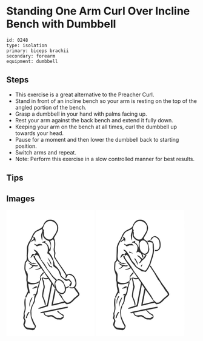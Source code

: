 # Standing One Arm Curl Over Incline Bench with Dumbbell
> 

``` 
id: 0248 
type: isolation 
primary: biceps brachii 
secondary: forearm 
equipment: dumbbell 
``` 

## Steps

 - This exercise is a great alternative to the Preacher Curl.
 - Stand in front of an incline bench so your arm is resting on the top of the angled portion of the bench.
 - Grasp a dumbbell in your hand with palms facing up.
 - Rest your arm against the back bench and extend it fully down.
 - Keeping your arm on the bench at all times, curl the dumbbell up towards your head.
 - Pause for a moment and then lower the dumbbell back to starting position.
 - Switch arms and repeat.
 - Note: Perform this exercise in a slow controlled manner for best results.

## Tips


## Images

<svg width="175pt" height="250pt" viewBox="0 0 175 250" xmlns="http://www.w3.org/2000/svg"><g fill="#FFF"><path d="M0 0h175v250H0V0m80.11 21.27c-3.82 2.34-6.1 6.35-7.44 10.51-3.58 7.15-13.01 7.03-17.6 13.15-4.07 4.76-5.08 11.2-8.65 16.26-3.2 4.99-6.09 10.73-5.67 16.82.08 4.42-.07 8.85-.61 13.24.6 2.95.25 5.93-.31 8.85-1.12 1.3-2.47 2.47-3.26 4.01-.74 4.56-1.02 9.23-.86 13.85.84 4.45 2.82 8.6 3.89 13 .62 3.62-.83 7.4.46 10.93 1.22 3.5.25 7.3 1.02 10.89.33 2.84 1.46 5.56 1.64 8.41-1.69 4.08-3.93 7.94-5.48 12.1 1.11.45 2.27.8 3.42 1.15l-1.48-.59c1.36-3.13 2.91-6.16 4.75-9.04.81.3 1.62.6 2.43.89-.09-6.52-2.93-12.57-2.97-19.06 7.06 1.97 14.95 1.63 21.16-2.58-.61 3.13-1.3 6.25-2.47 9.23-1.03-.64-2.07-1.29-3.11-1.91-2.32 1.23-4.65 2.45-6.85 3.9-.32.24-.96.73-1.28.98 3.86.12 7.43-1.26 10.79-3.03-.77 4.68-1.24 9.51-3.4 13.81l-3.05-.66a82.5 82.5 0 0 0-2.45 3.44l4.35-2.43c-1.79 2.93-1.93 6.27-2.06 9.58-.26 6.98-5.43 12.4-6.57 19.17-1.55 5.65-.28 11.5.15 17.21 2.1 5.41 3.45 11.29 7.05 15.97 1.34 1.57.8 5.32-1.72 5.24-4.33.47-8.67-.57-12.93-1.25-2.62-1.13-5.76-3.95-4.27-7.09 1.06-3.05 2.35-6.66.23-9.57-1.53-1.99-.38-4.47-.06-6.65-.68-2.25-1.25-4.67-.24-6.93 2.69-6.72 1.29-14.03 1.28-21.05.01-2.74.74-5.72-.79-8.21-1.98 5.89-1.98 12.17-.99 18.24.85 4.74-.92 9.32-2.04 13.82.35 2.48.22 4.94-.56 7.34-.86 2.19 1.4 3.79 2 5.73.25 3.18-2.32 5.93-1.83 9.1 1.45 4.53 5.05 9.05 10.17 9.25 3.89-.06 8.52 2.85 11.83-.33 1.61-2.42 3.84-5.94 1.87-8.72-2.91-4.67-4.78-9.86-7.02-14.85-1.57-3.29-.61-7.04-1.14-10.53-.55-4.44 1.75-8.49 2.46-12.77 1.61-2.51 3.21-5.06 4.21-7.88.63-2.35.56-4.82 1.19-7.16.6-3.1 2.51-5.68 3.89-8.46 1.73-4.38 1.27-9.28 2.84-13.71 1.14-3.76 2.77-7.62 1.85-11.62l1.21 1.28c-.15-.51-.45-1.52-.6-2.02 3.73-1.01 2.17-5.01.51-7.14 3.04-2.66 5.47-5.89 7.99-9.02 2.27 3.65 4.76 7.15 7.16 10.72-2.89.46-5.82.32-8.62-.54-1.37-.57-2.7.14-3.87.79 1.63 3.32 2.82 6.89 3.04 10.61.07 3 1.76 5.95.69 8.93-1.75 5.5-2.5 11.36-2.43 17.09 2.08 5.49 4.54 10.9 5.31 16.8 1.74 1.04 1.39-1.81 1.58-2.79-.28-5.38-3.83-9.76-4.88-14.91.23-5.5 1.44-10.91 2.85-16.21 1.19-3.36-1.05-6.57-1.2-9.92-.2-3-1.06-5.97-2.99-8.34.77-.31 1.55-.59 2.34-.85 2.29 2.81 6.33 1.97 9.35 1.09 1.83 2.73 3.73 5.41 5.62 8.1-2.07 9.69-3.8 19.45-5.71 29.17-1.31 4.94-1.38 10.16-3.13 14.99-1.03.33-2.09.62-3.15.85-2.03.71-4 1.59-6.08 2.17-2.81.99-6.44 1.1-7.77 4.29 6.66-.5 12.78-3.54 19.17-5.25 2.16-7.23 2.8-14.78 4.6-22.1 1.12-7.09 2.79-14.08 3.89-21.18 1.36 2.2 2.75 4.38 4.37 6.41-.29-2.01-.02-4.29-1.32-6-4.14-6.16-8.16-12.41-12.73-18.26-6.98-8.6-11.68-18.8-18.78-27.31-2.28-3.36-5.62-6.69-5.78-10.9-.6-.48-1.21-.95-1.83-1.4-.23.7-.68 2.09-.9 2.79 3.49 7.55 9.36 13.69 13.26 20.95-2.47 3.21-7.04 2.82-10.58 3.94 4.3 1.46 8.59-.21 12.32-2.36 1.96 2.87 3.96 5.7 6.05 8.48l-2.43.08c-1.95 2.44-4.2 4.69-5.6 7.52-.43 2.56.09 5.17-.19 7.75-1.39 2.43-4.18 3.53-6.64 4.57-5.87 1.71-12.91 1.77-17.7-2.57-.16-4.48.42-8.95.25-13.43-.66-3.03-2.43-5.66-4.07-8.23-1.57-4.84-.11-9.93-.06-14.87 1.21-1.7 2.75-3.13 4.09-4.72 2.49 4.14 6.77 6.64 11.5 7.33 2.21-.19 4.18-1.32 6.21-2.12-2.17.13-4.35.3-6.53.4l-.13-1.68c-.41.43-1.21 1.29-1.61 1.72-4.27-1.81-8.3-5.34-9.08-10.12-1.25-6.25 1.01-12.52.45-18.81-.49-4.84 2.1-9.06 3.88-13.34l.99 1.2c.04-1.51.06-3.03.08-4.54l.69 1.02c2.83-5.56 4.73-11.73 8.92-16.49 3.58-3.58 9.12-3.9 12.87-7.28.22 1.41.46 2.81.72 4.2-1.11 2.98-2.52 5.97-2.69 9.18.13 3.57.92 7.12 2.29 10.42.44-5.47-.19-10.99 1.35-16.34-.13 3.32-.3 6.99 1.73 9.84 2.25 3.67 6.28 5.57 10.16 7.05 1.8 3.83 4.29 7.75 3.06 12.16-.84 1.44-1.65 2.89-2.48 4.34-.36-5.37-2.89-10.86-7.82-13.47.16-1.18.31-2.36.45-3.54-2.04.79-4.06 1.6-6.12 2.34-.08.39-.26 1.16-.34 1.54 4.49-1.13 8.24 2.69 10.27 6.27 1.36 4.7 1.35 9.94-.54 14.5 6.36 2.58 7.8 9.73 11.57 14.74.27 3.57.52 7.14.47 10.71 3.34 2.87 7.63 4.83 9.95 8.72 2.1 4.07 2.95 8.71 5.24 12.69 2.86 2.56 5.9 4.95 8.94 7.29 2.01 1.54 4.56-.05 6.61-.67 1.38 1.38 2.72 2.81 4.01 4.28-.28.76-.85 2.29-1.13 3.05l-.53-.34c-.32.81-.95 2.43-1.26 3.25.43.73.87 1.45 1.31 2.18 1.83-1.11 2.65-2.95 3.18-4.92 1.55-3.85-2.38-6.59-4.4-9.35-3.1.02-6.51.62-9.26-1.22-2.34-1.69-4.71-3.45-6.52-5.71-.88-2.4-1.13-5.01-2.2-7.34-2.18-5.8-6.94-10-11.14-14.33-.2-3.21-1.09-6.3-2.32-9.25-1.74-5.49-4.33-10.8-8.35-14.98-1.54-2.21.78-3.18 2.36-4.19.83-6.22 2.09-12.94-.36-18.95 1.9-.98 3.75-2.06 5.57-3.19.67 1.07 1.34 2.14 2.02 3.21.32 4.72.6 9.51-.52 14.16-.78 2.76-.23 5.58.6 8.26 1.09 3.72-1.54 7.95.84 11.35 7.1 11.73 15.51 22.59 22.38 34.48-.24 1.92-.84 3.84-.64 5.79.19-.01.57-.04.76-.06 1.47-2.37 2.86-4.8 4.4-7.14 3.13.44 6.56.83 8.89 3.24 3.31 2.71 4.3 7.06 5.28 11.02 1 3.72-.28 8.05-3.38 10.41-2.7.94-5.64.19-8.41.05-.55-.66-1.1-1.32-1.66-1.97-1.65.91-3.37 1.67-5.09 2.43-1.82-3.31-3.14-6.85-4.67-10.28-2.48-3.95-7.22-6.58-11.94-5.92a61.8 61.8 0 0 0 1.64 1.99c4.12-.23 7.03 3.16 9.55 5.93 2.4 4.04 3.63 8.85 3.22 13.55-.48 2.89-2.67 6.15-5.96 5.87-3.92-.23-7.28-3.17-9.51-6.23-1.68-4.06-3.26-8.31-3.47-12.74.52-2.28 2.14-4.05 3.42-5.93l.78 1.08c.11-.81.32-2.42.43-3.22l-1.46 1.02c-2.73-2.89-6.01-5.21-8.47-8.35-2.76-3.02-4.56-6.76-7.38-9.74-2.85-3-4.34-6.93-6.54-10.37-3.05-5.73-8.69-9.85-10.43-16.3-2.43-6.25-5.7-14.24-13.29-15.14 1.58 2.06 3.41 3.91 5.25 5.73-1.42 2.98-4.6 2.85-7.48 2.74-1.65 2.56-3.48 5.12-3.83 8.25 2.79-2.38 4.86-5.63 8.27-7.24.59.8 1.19 1.6 1.79 2.4 2.22-3.11 5.21-.38 6.34 2.03 4.05 7.4 9.1 14.18 13.55 21.33 3.16 5.13 7.23 9.6 10.4 14.72 2.54 4.2 6.16 7.55 9.66 10.93-3.66 4.21-2.22 9.84-2.43 14.89 1.14 1.09 2.21 2.23 3.28 3.39-.73-.5-2.18-1.5-2.91-2.01-1.38 6.6-2.88 13.17-3.94 19.83-.77 4.72-2.36 9.3-2.45 14.13 8.95-1.13 17.43-4.57 26.32-6.01 1.62 1.18 2.97 3.91 5.33 2.83 8.37-.77 12.44-8.97 18.75-13.33 2.42-2.03 6.32-4.46 4.46-8.15-2.16-4.22-5.17-8.04-8.18-11.72 1.54-2.64 3.17-5.5 2.69-8.68-.33-7.48-4.14-16.01-12.06-17.91-2.57-1.26-4.91.71-7.03 1.94-4.72-8.28-10.32-16.03-15.9-23.74-2.17-4.35-5.91-7.82-7.4-12.52-.56-3.01 1.56-5.97.46-8.94-.78-2.59-1.67-5.28-.94-8 1.5-6.59 1.42-13.77-1.57-19.95 3.69-6.9 9.5-13.7 8.36-22.08-.82-5.26-4.27-10.1-8.82-12.85-4.25-2.05-9.62-2.11-13.76.25M53.34 53.15c.17 1.67.59 3.29 1.14 4.87-1.86 1.64-5.37 2.69-5.21 5.65 2.02-1.34 4.11-2.58 6.18-3.83.55 1.15 1.12 2.31 1.7 3.45 1.43-3.81.52-8.78-3.81-10.14m2.15 14.18c.05.37.17 1.09.22 1.45 1.6 1.11 3.13 2.32 4.56 3.64 3.41-1.14 6.81-2.5 10.48-1.71l-.12-2.12c-2.91-.85-6.07-1.41-8.84.17-2.18 1.4-4.24-.77-6.3-1.43M81.83 94.9c2.13 4.81 4.87 9.33 6.87 14.2.13-1.73.42-3.61-.61-5.15-1.81-3.18-3.41-6.64-6.26-9.05m-1.71 8.27c1.39 2.56 2.84 5.08 4.27 7.61 1.16 2.57 4.37 2.87 6.64 4.02-.5-1.09-1.01-2.17-1.53-3.24-.67 0-2.03.02-2.7.03-1.95-3.03-3.64-6.3-6.68-8.42m-36.65 1.86c2.49 2.6 5.4 4.73 8.45 6.63-2.46 2.19-5.08 4.19-7.81 6.03 4.09-.76 7.7-3.04 10.28-6.3 2.88.83 5.99 1.29 8.62-.55-1.24-.95-2.68-.95-4.1-.54-2.81-.6-5.69-.98-8.38-2.01-2.31-1.19-4.55-2.52-7.06-3.26m6.12 69.66c-2.82 5.45-5.23 11.42-3.78 17.68.51-2.16.72-4.38 1.11-6.55.96-4.41 3.65-8.18 4.8-12.52-.71.46-1.42.93-2.13 1.39m60.28 19.46c-14.05 2.75-28.09 5.52-42.05 8.71-.06.5-.18 1.51-.23 2.02 2.08-.1 4.15-.35 6.21-.63.31 5.05 5.92 7.35 10.27 7.95.45-.12 1.34-.35 1.79-.46 6.26-2.25 10.17 5.53 16.12 5.67 2.33.02 4.73.39 7.02-.17 1.65-.99 3.17-2.22 4.43-3.66.33-1.7-.03-3.43-.06-5.14-2.07-1.67-4.52-2.7-6.85-3.94-1.63-1.47-3.07-3.16-4.52-4.8-.55.37-1.09.75-1.63 1.14 3.27 4.47 8.63 6.36 12.49 10.18a47.891 47.891 0 0 1-5.61 3.62c-2.49-.23-4.99-.4-7.49-.26-3.15-1.35-5.5-4.03-8.63-5.4-4.15-.98-8.54 1.47-12.59-.36-2.08-.76-2.42-3.2-3.31-4.94 14.74-2.64 29.28-6.21 44.02-8.79 1.62-.05 2.38-1.31 2.98-2.62-4.2-.1-8.31.88-12.36 1.88m-66.03 8.52c-3.16 3.38-4.03 7.95-5.5 12.18.53-.11 1.59-.31 2.12-.41 1.03-4.32 2.87-8.36 5.72-11.78-.58 0-1.75.01-2.34.01z"/><path d="M79.54 24.57c8.02-6.64 22.05 1.16 20.97 11.39.35 7.43-5.26 13.07-8.62 19.16-2.49 4.51-8.99 4.93-12.68 1.73-1.74-1.52-3.44-3.23-4.45-5.34-.69-2.84.52-5.9-.78-8.62 1.35-2.17-.82-4.08-1.7-5.95 1.62-4.49 3.09-9.54 7.26-12.37zM118.36 155.57c1.99-.84 3.97-1.7 5.94-2.56.38.58 1.13 1.72 1.5 2.3 2.8.18 5.72.63 8.42-.42 1.69 4.98 6.37 8.07 8.25 12.95-3.44 3.49-7.69 6.06-10.93 9.75-3.08 3.35-6.84 7.14-11.8 6.55-2.07-1.59-3.93-3.43-5.89-5.14-3.15-4.72-4.48-11.55-10.53-13.48 3.28 5.56 7.13 10.76 10.96 15.94-7.25 2.27-14.72 3.61-22.01 5.73 1.62-9.83 4.35-19.51 5.29-29.44 1.53 2.75 3.54 5.16 5.6 7.51 3.24 1.02 6.91 3.01 10.18.98 3.9-2.04 4.8-6.67 5.02-10.67z"/></g><g fill="#333"><path d="M80.11 21.27c4.14-2.36 9.51-2.3 13.76-.25 4.55 2.75 8 7.59 8.82 12.85 1.14 8.38-4.67 15.18-8.36 22.08 2.99 6.18 3.07 13.36 1.57 19.95-.73 2.72.16 5.41.94 8 1.1 2.97-1.02 5.93-.46 8.94 1.49 4.7 5.23 8.17 7.4 12.52 5.58 7.71 11.18 15.46 15.9 23.74 2.12-1.23 4.46-3.2 7.03-1.94 7.92 1.9 11.73 10.43 12.06 17.91.48 3.18-1.15 6.04-2.69 8.68 3.01 3.68 6.02 7.5 8.18 11.72 1.86 3.69-2.04 6.12-4.46 8.15-6.31 4.36-10.38 12.56-18.75 13.33-2.36 1.08-3.71-1.65-5.33-2.83-8.89 1.44-17.37 4.88-26.32 6.01.09-4.83 1.68-9.41 2.45-14.13 1.06-6.66 2.56-13.23 3.94-19.83.73.51 2.18 1.51 2.91 2.01-1.07-1.16-2.14-2.3-3.28-3.39.21-5.05-1.23-10.68 2.43-14.89-3.5-3.38-7.12-6.73-9.66-10.93-3.17-5.12-7.24-9.59-10.4-14.72-4.45-7.15-9.5-13.93-13.55-21.33-1.13-2.41-4.12-5.14-6.34-2.03-.6-.8-1.2-1.6-1.79-2.4-3.41 1.61-5.48 4.86-8.27 7.24.35-3.13 2.18-5.69 3.83-8.25 2.88.11 6.06.24 7.48-2.74-1.84-1.82-3.67-3.67-5.25-5.73 7.59.9 10.86 8.89 13.29 15.14 1.74 6.45 7.38 10.57 10.43 16.3 2.2 3.44 3.69 7.37 6.54 10.37 2.82 2.98 4.62 6.72 7.38 9.74 2.46 3.14 5.74 5.46 8.47 8.35l1.46-1.02c-.11.8-.32 2.41-.43 3.22l-.78-1.08c-1.28 1.88-2.9 3.65-3.42 5.93.21 4.43 1.79 8.68 3.47 12.74 2.23 3.06 5.59 6 9.51 6.23 3.29.28 5.48-2.98 5.96-5.87.41-4.7-.82-9.51-3.22-13.55-2.52-2.77-5.43-6.16-9.55-5.93a61.8 61.8 0 0 1-1.64-1.99c4.72-.66 9.46 1.97 11.94 5.92 1.53 3.43 2.85 6.97 4.67 10.28 1.72-.76 3.44-1.52 5.09-2.43.56.65 1.11 1.31 1.66 1.97 2.77.14 5.71.89 8.41-.05 3.1-2.36 4.38-6.69 3.38-10.41-.98-3.96-1.97-8.31-5.28-11.02-2.33-2.41-5.76-2.8-8.89-3.24-1.54 2.34-2.93 4.77-4.4 7.14-.19.02-.57.05-.76.06-.2-1.95.4-3.87.64-5.79-6.87-11.89-15.28-22.75-22.38-34.48-2.38-3.4.25-7.63-.84-11.35-.83-2.68-1.38-5.5-.6-8.26 1.12-4.65.84-9.44.52-14.16-.68-1.07-1.35-2.14-2.02-3.21-1.82 1.13-3.67 2.21-5.57 3.19 2.45 6.01 1.19 12.73.36 18.95-1.58 1.01-3.9 1.98-2.36 4.19 4.02 4.18 6.61 9.49 8.35 14.98 1.23 2.95 2.12 6.04 2.32 9.25 4.2 4.33 8.96 8.53 11.14 14.33 1.07 2.33 1.32 4.94 2.2 7.34 1.81 2.26 4.18 4.02 6.52 5.71 2.75 1.84 6.16 1.24 9.26 1.22 2.02 2.76 5.95 5.5 4.4 9.35-.53 1.97-1.35 3.81-3.18 4.92-.44-.73-.88-1.45-1.31-2.18.31-.82.94-2.44 1.26-3.25l.53.34c.28-.76.85-2.29 1.13-3.05-1.29-1.47-2.63-2.9-4.01-4.28-2.05.62-4.6 2.21-6.61.67-3.04-2.34-6.08-4.73-8.94-7.29-2.29-3.98-3.14-8.62-5.24-12.69-2.32-3.89-6.61-5.85-9.95-8.72.05-3.57-.2-7.14-.47-10.71-3.77-5.01-5.21-12.16-11.57-14.74 1.89-4.56 1.9-9.8.54-14.5-2.03-3.58-5.78-7.4-10.27-6.27.08-.38.26-1.15.34-1.54 2.06-.74 4.08-1.55 6.12-2.34-.14 1.18-.29 2.36-.45 3.54 4.93 2.61 7.46 8.1 7.82 13.47.83-1.45 1.64-2.9 2.48-4.34 1.23-4.41-1.26-8.33-3.06-12.16-3.88-1.48-7.91-3.38-10.16-7.05-2.03-2.85-1.86-6.52-1.73-9.84-1.54 5.35-.91 10.87-1.35 16.34-1.37-3.3-2.16-6.85-2.29-10.42.17-3.21 1.58-6.2 2.69-9.18-.26-1.39-.5-2.79-.72-4.2-3.75 3.38-9.29 3.7-12.87 7.28-4.19 4.76-6.09 10.93-8.92 16.49l-.69-1.02c-.02 1.51-.04 3.03-.08 4.54l-.99-1.2c-1.78 4.28-4.37 8.5-3.88 13.34.56 6.29-1.7 12.56-.45 18.81.78 4.78 4.81 8.31 9.08 10.12.4-.43 1.2-1.29 1.61-1.72l.13 1.68c2.18-.1 4.36-.27 6.53-.4-2.03.8-4 1.93-6.21 2.12-4.73-.69-9.01-3.19-11.5-7.33-1.34 1.59-2.88 3.02-4.09 4.72-.05 4.94-1.51 10.03.06 14.87 1.64 2.57 3.41 5.2 4.07 8.23.17 4.48-.41 8.95-.25 13.43 4.79 4.34 11.83 4.28 17.7 2.57 2.46-1.04 5.25-2.14 6.64-4.57.28-2.58-.24-5.19.19-7.75 1.4-2.83 3.65-5.08 5.6-7.52l2.43-.08c-2.09-2.78-4.09-5.61-6.05-8.48-3.73 2.15-8.02 3.82-12.32 2.36 3.54-1.12 8.11-.73 10.58-3.94-3.9-7.26-9.77-13.4-13.26-20.95.22-.7.67-2.09.9-2.79.62.45 1.23.92 1.83 1.4.16 4.21 3.5 7.54 5.78 10.9 7.1 8.51 11.8 18.71 18.78 27.31 4.57 5.85 8.59 12.1 12.73 18.26 1.3 1.71 1.03 3.99 1.32 6-1.62-2.03-3.01-4.21-4.37-6.41-1.1 7.1-2.77 14.09-3.89 21.18-1.8 7.32-2.44 14.87-4.6 22.1-6.39 1.71-12.51 4.75-19.17 5.25 1.33-3.19 4.96-3.3 7.77-4.29 2.08-.58 4.05-1.46 6.08-2.17 1.06-.23 2.12-.52 3.15-.85 1.75-4.83 1.82-10.05 3.13-14.99 1.91-9.72 3.64-19.48 5.71-29.17-1.89-2.69-3.79-5.37-5.62-8.1-3.02.88-7.06 1.72-9.35-1.09-.79.26-1.57.54-2.34.85 1.93 2.37 2.79 5.34 2.99 8.34.15 3.35 2.39 6.56 1.2 9.92-1.41 5.3-2.62 10.71-2.85 16.21 1.05 5.15 4.6 9.53 4.88 14.91-.19.98.16 3.83-1.58 2.79-.77-5.9-3.23-11.31-5.31-16.8-.07-5.73.68-11.59 2.43-17.09 1.07-2.98-.62-5.93-.69-8.93-.22-3.72-1.41-7.29-3.04-10.61 1.17-.65 2.5-1.36 3.87-.79 2.8.86 5.73 1 8.62.54-2.4-3.57-4.89-7.07-7.16-10.72-2.52 3.13-4.95 6.36-7.99 9.02 1.66 2.13 3.22 6.13-.51 7.14.15.5.45 1.51.6 2.02l-1.21-1.28c.92 4-.71 7.86-1.85 11.62-1.57 4.43-1.11 9.33-2.84 13.71-1.38 2.78-3.29 5.36-3.89 8.46-.63 2.34-.56 4.81-1.19 7.16-1 2.82-2.6 5.37-4.21 7.88-.71 4.28-3.01 8.33-2.46 12.77.53 3.49-.43 7.24 1.14 10.53 2.24 4.99 4.11 10.18 7.02 14.85 1.97 2.78-.26 6.3-1.87 8.72-3.31 3.18-7.94.27-11.83.33-5.12-.2-8.72-4.72-10.17-9.25-.49-3.17 2.08-5.92 1.83-9.1-.6-1.94-2.86-3.54-2-5.73.78-2.4.91-4.86.56-7.34 1.12-4.5 2.89-9.08 2.04-13.82-.99-6.07-.99-12.35.99-18.24 1.53 2.49.8 5.47.79 8.21.01 7.02 1.41 14.33-1.28 21.05-1.01 2.26-.44 4.68.24 6.93-.32 2.18-1.47 4.66.06 6.65 2.12 2.91.83 6.52-.23 9.57-1.49 3.14 1.65 5.96 4.27 7.09 4.26.68 8.6 1.72 12.93 1.25 2.52.08 3.06-3.67 1.72-5.24-3.6-4.68-4.95-10.56-7.05-15.97-.43-5.71-1.7-11.56-.15-17.21 1.14-6.77 6.31-12.19 6.57-19.17.13-3.31.27-6.65 2.06-9.58l-4.35 2.43a82.5 82.5 0 0 1 2.45-3.44l3.05.66c2.16-4.3 2.63-9.13 3.4-13.81-3.36 1.77-6.93 3.15-10.79 3.03.32-.25.96-.74 1.28-.98 2.2-1.45 4.53-2.67 6.85-3.9 1.04.62 2.08 1.27 3.11 1.91 1.17-2.98 1.86-6.1 2.47-9.23-6.21 4.21-14.1 4.55-21.16 2.58.04 6.49 2.88 12.54 2.97 19.06-.81-.29-1.62-.59-2.43-.89-1.84 2.88-3.39 5.91-4.75 9.04l1.48.59c-1.15-.35-2.31-.7-3.42-1.15 1.55-4.16 3.79-8.02 5.48-12.1-.18-2.85-1.31-5.57-1.64-8.41-.77-3.59.2-7.39-1.02-10.89-1.29-3.53.16-7.31-.46-10.93-1.07-4.4-3.05-8.55-3.89-13-.16-4.62.12-9.29.86-13.85.79-1.54 2.14-2.71 3.26-4.01.56-2.92.91-5.9.31-8.85.54-4.39.69-8.82.61-13.24-.42-6.09 2.47-11.83 5.67-16.82 3.57-5.06 4.58-11.5 8.65-16.26 4.59-6.12 14.02-6 17.6-13.15 1.34-4.16 3.62-8.17 7.44-10.51m-.57 3.3c-4.17 2.83-5.64 7.88-7.26 12.37.88 1.87 3.05 3.78 1.7 5.95 1.3 2.72.09 5.78.78 8.62 1.01 2.11 2.71 3.82 4.45 5.34 3.69 3.2 10.19 2.78 12.68-1.73 3.36-6.09 8.97-11.73 8.62-19.16 1.08-10.23-12.95-18.03-20.97-11.39m38.82 131c-.22 4-1.12 8.63-5.02 10.67-3.27 2.03-6.94.04-10.18-.98-2.06-2.35-4.07-4.76-5.6-7.51-.94 9.93-3.67 19.61-5.29 29.44 7.29-2.12 14.76-3.46 22.01-5.73-3.83-5.18-7.68-10.38-10.96-15.94 6.05 1.93 7.38 8.76 10.53 13.48 1.96 1.71 3.82 3.55 5.89 5.14 4.96.59 8.72-3.2 11.8-6.55 3.24-3.69 7.49-6.26 10.93-9.75-1.88-4.88-6.56-7.97-8.25-12.95-2.7 1.05-5.62.6-8.42.42-.37-.58-1.12-1.72-1.5-2.3-1.97.86-3.95 1.72-5.94 2.56z"/><path d="M53.34 53.15c4.33 1.36 5.24 6.33 3.81 10.14-.58-1.14-1.15-2.3-1.7-3.45-2.07 1.25-4.16 2.49-6.18 3.83-.16-2.96 3.35-4.01 5.21-5.65-.55-1.58-.97-3.2-1.14-4.87zM55.49 67.33c2.06.66 4.12 2.83 6.3 1.43 2.77-1.58 5.93-1.02 8.84-.17l.12 2.12c-3.67-.79-7.07.57-10.48 1.71a42.051 42.051 0 0 0-4.56-3.64c-.05-.36-.17-1.08-.22-1.45zM81.83 94.9c2.85 2.41 4.45 5.87 6.26 9.05 1.03 1.54.74 3.42.61 5.15-2-4.87-4.74-9.39-6.87-14.2zM80.12 103.17c3.04 2.12 4.73 5.39 6.68 8.42.67-.01 2.03-.03 2.7-.03.52 1.07 1.03 2.15 1.53 3.24-2.27-1.15-5.48-1.45-6.64-4.02-1.43-2.53-2.88-5.05-4.27-7.61zM43.47 105.03c2.51.74 4.75 2.07 7.06 3.26 2.69 1.03 5.57 1.41 8.38 2.01 1.42-.41 2.86-.41 4.1.54-2.63 1.84-5.74 1.38-8.62.55-2.58 3.26-6.19 5.54-10.28 6.3 2.73-1.84 5.35-3.84 7.81-6.03-3.05-1.9-5.96-4.03-8.45-6.63zM49.59 174.69c.71-.46 1.42-.93 2.13-1.39-1.15 4.34-3.84 8.11-4.8 12.52-.39 2.17-.6 4.39-1.11 6.55-1.45-6.26.96-12.23 3.78-17.68zM109.87 194.15c4.05-1 8.16-1.98 12.36-1.88-.6 1.31-1.36 2.57-2.98 2.62-14.74 2.58-29.28 6.15-44.02 8.79.89 1.74 1.23 4.18 3.31 4.94 4.05 1.83 8.44-.62 12.59.36 3.13 1.37 5.48 4.05 8.63 5.4 2.5-.14 5 .03 7.49.26 1.96-1.07 3.82-2.29 5.61-3.62-3.86-3.82-9.22-5.71-12.49-10.18.54-.39 1.08-.77 1.63-1.14 1.45 1.64 2.89 3.33 4.52 4.8 2.33 1.24 4.78 2.27 6.85 3.94.03 1.71.39 3.44.06 5.14-1.26 1.44-2.78 2.67-4.43 3.66-2.29.56-4.69.19-7.02.17-5.95-.14-9.86-7.92-16.12-5.67-.45.11-1.34.34-1.79.46-4.35-.6-9.96-2.9-10.27-7.95-2.06.28-4.13.53-6.21.63.05-.51.17-1.52.23-2.02 13.96-3.19 28-5.96 42.05-8.71zM43.84 202.67c.59 0 1.76-.01 2.34-.01-2.85 3.42-4.69 7.46-5.72 11.78-.53.1-1.59.3-2.12.41 1.47-4.23 2.34-8.8 5.5-12.18z"/></g></svg>
<svg width="175pt" height="250pt" viewBox="0 0 175 250" xmlns="http://www.w3.org/2000/svg"><g fill="#FFF"><path d="M0 0h175v250H0V0m72.7 31.73c-3.56 7.21-13.05 7.05-17.65 13.22-4.04 4.65-4.97 11-8.47 15.97-2.66 3.9-4.66 8.28-5.71 12.89-.21 8.7-.37 17.41-.82 26.09-1.51 1.79-3.89 3.35-3.79 5.97-.36 4.37-.95 8.8-.41 13.17 1.07 3.73 2.45 7.37 3.55 11.1 1.11 3.85-.79 7.98.67 11.76 1.02 2.63.49 5.49.71 8.23.14 3.72 1.44 7.25 1.99 10.9-1.54 3.9-3.73 7.54-5.26 11.46.45.83.9 1.65 1.36 2.46 1.29-3.51 2.93-6.89 5.01-10 .83.24 1.65.49 2.48.73-.51-3.87-.63-7.84-1.95-11.55-.88-2.4-1-4.97-.98-7.5 7.05 1.97 14.94 1.67 21.17-2.56-.63 3.2-1.46 6.35-2.58 9.41-.95-.75-1.83-1.71-3.09-1.93-2.42.92-4.65 2.28-6.76 3.76-.34.22-1.02.67-1.36.89 3.4-.04 7.03-.3 9.53-2.97 1.73 4.39-.3 9.29-1.91 13.45-.3.01-.88.05-1.17.06l-.53-.25c-2.01-.26-2.92 1.83-4.07 3.06 1.04-.27 2.08-.52 3.13-.76l.48.16c-1.81 4.4-.57 9.42-2.48 13.83-2.16 4.98-5.03 9.79-5.71 15.28-.88 3.51-.11 7.11.09 10.65-.08 6.09 3.18 11.5 5.15 17.11 1.58 2.51 4.72 5.58 1.89 8.48-4.08 1.06-8.21-.27-12.29-.63-1.99-.06-3.8-1.13-5.07-2.61-4.17-3.87 2.7-9.27-.49-13.64-1.85-2.19-1.05-4.95-.41-7.44-2.57-5.03 1.75-9.83 1.32-14.96.29-6.22-.99-12.46.14-18.65-.44-.8-.89-1.59-1.35-2.37-1.86 5.84-1.89 12.04-.91 18.05.79 4.74-.77 9.41-2.18 13.86.87 3.07.03 6.08-.82 9.04.77 1.01 1.5 2.06 2.17 3.15 1.21 3.68-2.73 6.99-1.38 10.64 1.56 3.88 4.51 7.86 8.96 8.43 2.72.24 5.41.71 8.08 1.25 4.83.94 7.61-4.84 7.32-8.79-3.34-5.62-5.77-11.7-8.29-17.72-.64-2.93-.17-6-.56-8.97-.61-4.48 1.78-8.56 2.45-12.88 2.11-3.38 4.62-6.87 4.74-11 .23-3.62 1.37-7.17 3.34-10.22 3.36-4.91 2.13-11.26 4.26-16.62.9-3.45 2.99-7.18 1.16-10.7.55.18 1.65.55 2.2.74l-1.98-1.18c4.45-.75 3.49-5.36 1.28-7.75 3.26-2.44 5.49-5.89 8.09-8.96 2.25 3.6 4.66 7.09 7.14 10.53-4.17 1.95-8.61-2-12.48.4 2.99 5.42 3.04 11.69 4.13 17.61-1.76 5.9-2.71 11.98-2.97 18.14.3 2.95 2.1 5.42 3.05 8.15 1.18 3.57 2.07 7.23 2.84 10.92-3.22 1.29-6.56 2.22-9.88 3.18-1.68.35-3.04 1.43-3.48 3.16 5.32-.35 10.14-2.84 15.26-4.07 1.26-.48 2.81-.66 3.72-1.75 1.53-4.33 2.09-8.93 2.86-13.44 2-9.75 3.86-19.51 5.56-29.31 1.72 2.71 3.53 5.37 5.2 8.12-1.52 5.28-2.21 10.76-3.45 16.12-.69 6.1-2.9 11.95-3.08 18.11 8.95-1.31 17.48-4.71 26.42-6.09 1.05 1.04 2.1 2.09 3.26 3.02 5.82.03 10.66-3.55 14.31-7.74 3.05-3.66 7.32-6.01 10.48-9.55 1.71-1.78.5-4.56-.58-6.36-3.36-4.63-6.43-9.47-9.97-13.97-4.56-5.62-7.78-12.15-11.96-18.03-4.12-7.26-9.36-13.82-13.44-21.09-.52.52-1.03 1.04-1.54 1.57 2.83 4.39 5.63 8.79 8.61 13.08 2.54 4.67 5.14 9.3 7.88 13.86 3.05 2.82 4.71 6.73 6.82 10.24 3.25 3.62 5.33 8.06 8.16 11.99 1.88 1.89 3.96 3.94 4.19 6.77-2.6 3.42-6.63 5.35-9.47 8.56a49.98 49.98 0 0 1-7.73 7.02c-1.73.21-3.46.71-5.21.58-1.99-1.62-3.83-3.43-5.78-5.09-1.75-3.19-3.43-6.43-5.34-9.53-9.17-12.61-17.37-25.89-26.64-38.44-6.92-8.32-11.63-18.17-18.25-26.7-2.74-3.17-5.02-6.71-7.01-10.39-.01-.55-.02-1.64-.03-2.19-.64-.45-1.28-.88-1.93-1.31-.23.68-.69 2.02-.92 2.69 3.68 7.54 9.19 13.96 13.59 21.07-2.86 2.78-7.03 2.92-10.69 3.84 4.22 1.6 8.48-.23 12.12-2.35 1.97 2.89 4 5.75 6.11 8.54-.62.01-1.85.02-2.46.03-1.94 2.45-4.2 4.7-5.61 7.52-.48 2.57.14 5.19-.21 7.77-1.42 2.39-4.15 3.54-6.6 4.57-5.88 1.66-12.93 1.78-17.71-2.59-.16-4.48.45-8.97.24-13.46-.81-2.8-1.87-5.72-4.11-7.72-1.41-5.11.01-10.29-.12-15.47 1.44-1.46 2.82-2.98 4.14-4.56 2.55 4.09 6.78 6.59 11.5 7.31 2.22-.09 4.17-1.31 6.2-2.09-2.31-.23-5.65 1.47-7.05-1.07l-.99 1.47c-3.45-1.21-6.33-3.74-8.2-6.86-2.17-4.78-1.36-10.14-.78-15.18.53-3.93-.2-7.94.59-11.85.9-2.94 2.39-5.66 3.58-8.49l.86 1.37c.06-1.53.1-3.06.13-4.6l.69.99c2.84-5.53 4.71-11.69 8.89-16.44 3.61-3.65 9.27-3.87 12.99-7.39 1.54 4.48-1.47 8.4-2.06 12.72-.06 3.72.79 7.45 2.12 10.91.77-5.35-.12-10.82 1.54-16.08-.21 3.36-.33 7.06 1.73 9.92 2.34 3.75 6.52 5.65 10.52 7.11.18 4.33-.6 8.62-.46 12.96-1.13-4.17-3.17-8.03-7.16-10.05.14-1.18.28-2.37.4-3.56-2.03.8-4.07 1.61-6.12 2.36-.06.41-.19 1.21-.26 1.62 4.08-1.31 7.34 2.12 9.61 5.04 2.8 4.52.37 9.72-1.08 14.24 1.29-.21 2.34-1.01 3.49-1.58 1.79.75 3.42 1.82 5.19 2.63 2.47 2.88 2.11 7.24 4.91 9.81.73-3.2-.1-6.48-2.41-8.86 1.48 1 2.95 2 4.42 3.03 4.31-.6 8.45-3.35 9.47-7.78 1.87-4.74-.91-9.41-1.4-14.11-.66-4.24-4.27-7.14-7.78-9.16-.43-.84-.86-1.68-1.28-2.52 3.05-5.88 7.63-11.32 8.48-18.1.89-6.14-2.41-12.16-7.12-15.9-3.48-2.77-8.33-3.11-12.54-2.15-5.38 1.53-8.82 6.6-10.35 11.73M108 61.19c1.93-2.85 4.15-5.5 6.83-7.67 5.03 1.18 9.57 4.97 10.41 10.26.47 4.78 1.68 10.49-2.21 14.24-1.51 2.24-4.35 1.63-6.64 1.64.07.49.22 1.47.29 1.96 5.15 1.19 9.9-2.74 10.8-7.69.72-6.25.33-13.4-4.28-18.18-2.45-2.11-5.69-4.5-9.08-3.13a7.774 7.774 0 0 0-6.12 8.57m-54.64-7.88c.1 1.64.49 3.2 1.18 4.69-1.82 1.64-5.63 2.69-5.15 5.69 1.98-1.41 4.06-2.65 6.13-3.9.36.85 1.1 2.55 1.46 3.4.42-1.71.74-3.45 1.07-5.18-1.34-1.76-2.1-4.41-4.69-4.7m47.75 8.62c.44.55 1.33 1.65 1.77 2.19 2.97-1.3 5.66.66 8.55 1.13.97 3.49.32 7.19.66 10.76 1.18 8.1-1.86 15.95-4.14 23.59-1.27 5.11-3.11 10.1-5.83 14.61-1.43 2.31-2.54 5.11-5.09 6.41-2.61-.14-5.05-1.29-7.26-2.6-3.48-2.13-7.61-3.32-10.38-6.46-1.7-1.75-2.21-4.28-3.85-6.05-6.9-5.03-7.91-14.4-13.5-20.52-2.08-2.67-4.12-6.36-8.13-5.76 1.55 1.89 3.3 3.59 5.11 5.22-.84 3.42-4.53 3.08-7.33 2.99-1.59 2.52-3.54 5-3.71 8.11 2.9-2.16 4.67-5.71 8.22-7.01.56.79 1.12 1.58 1.69 2.37.59-.41 1.78-1.23 2.38-1.64 3.64 1.78 4.94 6.12 7.09 9.31 2.65 5.44 7.09 9.63 10.62 14.47 3.87 3.07 8.18 5.62 12.1 8.66 2.63.51 5.33.67 7.92 1.42 4.26-3.99 6.68-9.35 9.29-14.46 2.58-9.16 6.66-17.97 7.51-27.54-.51-4.98-.18-10-.84-14.97l-1.18.86c-.01-1.2-.03-2.4-.05-3.59-1.99-1.05-4.01-2.09-6.27-2.36l.05-1.03c-1.79.65-3.59 1.31-5.4 1.89m-45.55 5.38l.12 1.56c1.63.93 3.13 2.07 4.36 3.5 2.1-.2 3.97-1.24 5.96-1.84 1.92-.16 3.85-.05 5.78-.21.74.45 1.49.89 2.24 1.34-.6-1.78-1.61-3.36-3.05-4.57-2.97 1.19-6.34-.01-9.17 1.66-2.15 1.49-4.21-.74-6.24-1.44m9.59 17.35c2.58.81 5.15 1.63 7.8 2.16-2.07-1.89-4.56-3.2-7.15-4.22-.16.51-.49 1.54-.65 2.06m15.75 5.6c1.4 2.2 4.03 3.1 5.59 5.14 1.03 1.27 2.03 2.55 3.16 3.73-1.87 2.04-3.56 4.28-4.65 6.84 3.73-.35 4.71-4.63 7.48-6.55 3.44-2.65 6.42-6.01 7.39-10.39-.66.16-1.97.48-2.62.63-1.51 2.8-2.73 6.53-6.18 7.44-2.84-2.98-5.72-6.44-10.17-6.84m-5.57 6.5c3.16 3.68 4.85 8.14 6.98 12.41.9-4.85-2.66-8.99-5.13-12.8-.46.1-1.38.29-1.85.39m-31.83 8.43c2.47 2.44 5.23 4.58 8.32 6.18-2.17 2.52-4.86 4.49-7.7 6.18 4.34-.29 7.52-3.33 10.55-6.11 2.77.8 5.65 1.28 8.17-.51-1.02-1.43-2.45-1.17-3.84-.6-2.82-.62-5.72-1.01-8.44-2-2.29-1.18-4.46-2.69-7.06-3.14m48.43 2.64c-1.03 1.52-5.27 3.09-2 4.87.73-1.6 1.42-3.21 2-4.87m-48.15 63.41c-1 2.25-1.95 4.53-2.87 6.82-.45 2.99-.28 6.02.06 9.02.4-2.37.68-4.76.72-7.17 1.05-2.97 2.59-5.73 4.23-8.4-.53-.07-1.6-.21-2.14-.27m2.04 21.02c.83-3.34.73-6.9 2.25-10.06 1.1-3.06 3.29-5.79 3.39-9.15-4.74 5.01-6.95 12.4-5.64 19.21m64.06 1.88c-8.92 1.76-17.88 3.4-26.73 5.49-5.4 1.18-11.25 1.43-16.13 4.22.47.31 1.4.91 1.87 1.22 1.69-.32 3.38-.63 5.07-.92-.14 5.15 5.85 7.47 10.14 8.05.44-.11 1.32-.34 1.76-.46 6.24-2.24 10.13 5.48 16.05 5.67 2.36.03 4.79.38 7.12-.17 2.08-1.52 5.5-3.17 4.53-6.32.2-4-4.3-4.83-7.01-6.39-2.07-2.09-4.1-4.23-6.45-6.02 6.04-.91 11.95-2.47 17.99-3.36 1.6-.46 4.32-.39 3.84-2.99-4.09.11-8.09.99-12.05 1.98m-66.05 8.57c-3.23 3.33-3.94 7.95-5.57 12.1.55-.09 1.66-.26 2.21-.34.94-4.38 3-8.31 5.62-11.9-.57.03-1.69.1-2.26.14z"/><path d="M79.59 24.54c6.04-4.96 15.67-1.76 19.29 4.62 2.47 3.29 1.63 7.7 1.16 11.48-1.59 4.84-4.85 8.9-7.38 13.28-1.59 2.69-4.15 5.52-7.61 4.92-4.21.38-7.31-3-9.59-6.06-2.33-2.87.68-7.14-1.86-9.82 2.21-1.92-.45-4.06-1.32-5.97 1.61-4.53 3.1-9.62 7.31-12.45zM90.2 61.25c1.94-1.25 4.42-.65 6.33.33 3.12 2.73 5.82 6.31 6.33 10.55 1.02 4.99.77 11.61-4.23 14.4-4.01 1.7-7.42-1.63-9.6-4.59-3.02-3.59-2.5-8.61-3.05-12.97-.47-3.23 1.47-6.19 4.22-7.72zM71.49 136.59c.87-.28 1.75-.5 2.65-.67 2.36 2.51 6.21 1.93 9.1.82 1.89 2.75 3.79 5.49 5.71 8.22-2.64 12.3-4.85 24.69-7.21 37.05-.78 3.02-.19 7.85-4.45 8.16 2.22-6.93-2.9-12.76-4.32-19.16.26-5.78 1.58-11.46 3.08-17.04.54-1.63-.12-3.26-.55-4.82-1.39-4.18-.52-9.22-4.01-12.56zM97.88 158.59c6.04 7.19 10.54 15.52 16.39 22.87-7.23 2.28-14.7 3.59-21.96 5.71 1.78-9.54 3.68-19.06 5.57-28.58zM75.46 203.61c7.92-1.14 15.62-3.36 23.52-4.6 2.31 2.37 4.08 5.38 7.06 7.01 2.46 1.37 4.75 3.03 6.78 4.99a36.985 36.985 0 0 1-5.65 3.64c-2.42-.25-4.85-.43-7.28-.26-3.48-1.24-5.79-4.52-9.34-5.55-4.7-.52-10.16 2.11-14.11-1.66-.32-1.2-.64-2.39-.98-3.57z"/></g><g fill="#333"><path d="M72.7 31.73c1.53-5.13 4.97-10.2 10.35-11.73 4.21-.96 9.06-.62 12.54 2.15 4.71 3.74 8.01 9.76 7.12 15.9-.85 6.78-5.43 12.22-8.48 18.1.42.84.85 1.68 1.28 2.52 3.51 2.02 7.12 4.92 7.78 9.16.49 4.7 3.27 9.37 1.4 14.11-1.02 4.43-5.16 7.18-9.47 7.78-1.47-1.03-2.94-2.03-4.42-3.03 2.31 2.38 3.14 5.66 2.41 8.86-2.8-2.57-2.44-6.93-4.91-9.81-1.77-.81-3.4-1.88-5.19-2.63-1.15.57-2.2 1.37-3.49 1.58 1.45-4.52 3.88-9.72 1.08-14.24-2.27-2.92-5.53-6.35-9.61-5.04.07-.41.2-1.21.26-1.62 2.05-.75 4.09-1.56 6.12-2.36-.12 1.19-.26 2.38-.4 3.56 3.99 2.02 6.03 5.88 7.16 10.05-.14-4.34.64-8.63.46-12.96-4-1.46-8.18-3.36-10.52-7.11-2.06-2.86-1.94-6.56-1.73-9.92-1.66 5.26-.77 10.73-1.54 16.08-1.33-3.46-2.18-7.19-2.12-10.91.59-4.32 3.6-8.24 2.06-12.72-3.72 3.52-9.38 3.74-12.99 7.39-4.18 4.75-6.05 10.91-8.89 16.44l-.69-.99c-.03 1.54-.07 3.07-.13 4.6l-.86-1.37c-1.19 2.83-2.68 5.55-3.58 8.49-.79 3.91-.06 7.92-.59 11.85-.58 5.04-1.39 10.4.78 15.18 1.87 3.12 4.75 5.65 8.2 6.86l.99-1.47c1.4 2.54 4.74.84 7.05 1.07-2.03.78-3.98 2-6.2 2.09-4.72-.72-8.95-3.22-11.5-7.31-1.32 1.58-2.7 3.1-4.14 4.56.13 5.18-1.29 10.36.12 15.47 2.24 2 3.3 4.92 4.11 7.72.21 4.49-.4 8.98-.24 13.46 4.78 4.37 11.83 4.25 17.71 2.59 2.45-1.03 5.18-2.18 6.6-4.57.35-2.58-.27-5.2.21-7.77 1.41-2.82 3.67-5.07 5.61-7.52.61-.01 1.84-.02 2.46-.03-2.11-2.79-4.14-5.65-6.11-8.54-3.64 2.12-7.9 3.95-12.12 2.35 3.66-.92 7.83-1.06 10.69-3.84-4.4-7.11-9.91-13.53-13.59-21.07.23-.67.69-2.01.92-2.69.65.43 1.29.86 1.93 1.31.01.55.02 1.64.03 2.19 1.99 3.68 4.27 7.22 7.01 10.39 6.62 8.53 11.33 18.38 18.25 26.7 9.27 12.55 17.47 25.83 26.64 38.44 1.91 3.1 3.59 6.34 5.34 9.53 1.95 1.66 3.79 3.47 5.78 5.09 1.75.13 3.48-.37 5.21-.58a49.98 49.98 0 0 0 7.73-7.02c2.84-3.21 6.87-5.14 9.47-8.56-.23-2.83-2.31-4.88-4.19-6.77-2.83-3.93-4.91-8.37-8.16-11.99-2.11-3.51-3.77-7.42-6.82-10.24-2.74-4.56-5.34-9.19-7.88-13.86-2.98-4.29-5.78-8.69-8.61-13.08.51-.53 1.02-1.05 1.54-1.57 4.08 7.27 9.32 13.83 13.44 21.09 4.18 5.88 7.4 12.41 11.96 18.03 3.54 4.5 6.61 9.34 9.97 13.97 1.08 1.8 2.29 4.58.58 6.36-3.16 3.54-7.43 5.89-10.48 9.55-3.65 4.19-8.49 7.77-14.31 7.74-1.16-.93-2.21-1.98-3.26-3.02-8.94 1.38-17.47 4.78-26.42 6.09.18-6.16 2.39-12.01 3.08-18.11 1.24-5.36 1.93-10.84 3.45-16.12-1.67-2.75-3.48-5.41-5.2-8.12-1.7 9.8-3.56 19.56-5.56 29.31-.77 4.51-1.33 9.11-2.86 13.44-.91 1.09-2.46 1.27-3.72 1.75-5.12 1.23-9.94 3.72-15.26 4.07.44-1.73 1.8-2.81 3.48-3.16 3.32-.96 6.66-1.89 9.88-3.18-.77-3.69-1.66-7.35-2.84-10.92-.95-2.73-2.75-5.2-3.05-8.15.26-6.16 1.21-12.24 2.97-18.14-1.09-5.92-1.14-12.19-4.13-17.61 3.87-2.4 8.31 1.55 12.48-.4-2.48-3.44-4.89-6.93-7.14-10.53-2.6 3.07-4.83 6.52-8.09 8.96 2.21 2.39 3.17 7-1.28 7.75l1.98 1.18c-.55-.19-1.65-.56-2.2-.74 1.83 3.52-.26 7.25-1.16 10.7-2.13 5.36-.9 11.71-4.26 16.62-1.97 3.05-3.11 6.6-3.34 10.22-.12 4.13-2.63 7.62-4.74 11-.67 4.32-3.06 8.4-2.45 12.88.39 2.97-.08 6.04.56 8.97 2.52 6.02 4.95 12.1 8.29 17.72.29 3.95-2.49 9.73-7.32 8.79-2.67-.54-5.36-1.01-8.08-1.25-4.45-.57-7.4-4.55-8.96-8.43-1.35-3.65 2.59-6.96 1.38-10.64-.67-1.09-1.4-2.14-2.17-3.15.85-2.96 1.69-5.97.82-9.04 1.41-4.45 2.97-9.12 2.18-13.86-.98-6.01-.95-12.21.91-18.05.46.78.91 1.57 1.35 2.37-1.13 6.19.15 12.43-.14 18.65.43 5.13-3.89 9.93-1.32 14.96-.64 2.49-1.44 5.25.41 7.44 3.19 4.37-3.68 9.77.49 13.64 1.27 1.48 3.08 2.55 5.07 2.61 4.08.36 8.21 1.69 12.29.63 2.83-2.9-.31-5.97-1.89-8.48-1.97-5.61-5.23-11.02-5.15-17.11-.2-3.54-.97-7.14-.09-10.65.68-5.49 3.55-10.3 5.71-15.28 1.91-4.41.67-9.43 2.48-13.83l-.48-.16c-1.05.24-2.09.49-3.13.76 1.15-1.23 2.06-3.32 4.07-3.06l.53.25c.29-.01.87-.05 1.17-.06 1.61-4.16 3.64-9.06 1.91-13.45-2.5 2.67-6.13 2.93-9.53 2.97.34-.22 1.02-.67 1.36-.89 2.11-1.48 4.34-2.84 6.76-3.76 1.26.22 2.14 1.18 3.09 1.93 1.12-3.06 1.95-6.21 2.58-9.41-6.23 4.23-14.12 4.53-21.17 2.56-.02 2.53.1 5.1.98 7.5 1.32 3.71 1.44 7.68 1.95 11.55-.83-.24-1.65-.49-2.48-.73-2.08 3.11-3.72 6.49-5.01 10-.46-.81-.91-1.63-1.36-2.46 1.53-3.92 3.72-7.56 5.26-11.46-.55-3.65-1.85-7.18-1.99-10.9-.22-2.74.31-5.6-.71-8.23-1.46-3.78.44-7.91-.67-11.76-1.1-3.73-2.48-7.37-3.55-11.1-.54-4.37.05-8.8.41-13.17-.1-2.62 2.28-4.18 3.79-5.97.45-8.68.61-17.39.82-26.09 1.05-4.61 3.05-8.99 5.71-12.89 3.5-4.97 4.43-11.32 8.47-15.97 4.6-6.17 14.09-6.01 17.65-13.22m6.89-7.19c-4.21 2.83-5.7 7.92-7.31 12.45.87 1.91 3.53 4.05 1.32 5.97 2.54 2.68-.47 6.95 1.86 9.82 2.28 3.06 5.38 6.44 9.59 6.06 3.46.6 6.02-2.23 7.61-4.92 2.53-4.38 5.79-8.44 7.38-13.28.47-3.78 1.31-8.19-1.16-11.48-3.62-6.38-13.25-9.58-19.29-4.62M90.2 61.25c-2.75 1.53-4.69 4.49-4.22 7.72.55 4.36.03 9.38 3.05 12.97 2.18 2.96 5.59 6.29 9.6 4.59 5-2.79 5.25-9.41 4.23-14.4-.51-4.24-3.21-7.82-6.33-10.55-1.91-.98-4.39-1.58-6.33-.33m-18.71 75.34c3.49 3.34 2.62 8.38 4.01 12.56.43 1.56 1.09 3.19.55 4.82-1.5 5.58-2.82 11.26-3.08 17.04 1.42 6.4 6.54 12.23 4.32 19.16 4.26-.31 3.67-5.14 4.45-8.16 2.36-12.36 4.57-24.75 7.21-37.05-1.92-2.73-3.82-5.47-5.71-8.22-2.89 1.11-6.74 1.69-9.1-.82-.9.17-1.78.39-2.65.67m26.39 22c-1.89 9.52-3.79 19.04-5.57 28.58 7.26-2.12 14.73-3.43 21.96-5.71-5.85-7.35-10.35-15.68-16.39-22.87z"/><path d="M108 61.19a7.774 7.774 0 0 1 6.12-8.57c3.39-1.37 6.63 1.02 9.08 3.13 4.61 4.78 5 11.93 4.28 18.18-.9 4.95-5.65 8.88-10.8 7.69-.07-.49-.22-1.47-.29-1.96 2.29-.01 5.13.6 6.64-1.64 3.89-3.75 2.68-9.46 2.21-14.24-.84-5.29-5.38-9.08-10.41-10.26-2.68 2.17-4.9 4.82-6.83 7.67zM53.36 53.31c2.59.29 3.35 2.94 4.69 4.7-.33 1.73-.65 3.47-1.07 5.18-.36-.85-1.1-2.55-1.46-3.4-2.07 1.25-4.15 2.49-6.13 3.9-.48-3 3.33-4.05 5.15-5.69a12.92 12.92 0 0 1-1.18-4.69z"/><path d="M101.11 61.93c1.81-.58 3.61-1.24 5.4-1.89l-.05 1.03c2.26.27 4.28 1.31 6.27 2.36.02 1.19.04 2.39.05 3.59l1.18-.86c.66 4.97.33 9.99.84 14.97-.85 9.57-4.93 18.38-7.51 27.54-2.61 5.11-5.03 10.47-9.29 14.46-2.59-.75-5.29-.91-7.92-1.42-3.92-3.04-8.23-5.59-12.1-8.66-3.53-4.84-7.97-9.03-10.62-14.47-2.15-3.19-3.45-7.53-7.09-9.31-.6.41-1.79 1.23-2.38 1.64-.57-.79-1.13-1.58-1.69-2.37-3.55 1.3-5.32 4.85-8.22 7.01.17-3.11 2.12-5.59 3.71-8.11 2.8.09 6.49.43 7.33-2.99-1.81-1.63-3.56-3.33-5.11-5.22 4.01-.6 6.05 3.09 8.13 5.76 5.59 6.12 6.6 15.49 13.5 20.52 1.64 1.77 2.15 4.3 3.85 6.05 2.77 3.14 6.9 4.33 10.38 6.46 2.21 1.31 4.65 2.46 7.26 2.6 2.55-1.3 3.66-4.1 5.09-6.41 2.72-4.51 4.56-9.5 5.83-14.61 2.28-7.64 5.32-15.49 4.14-23.59-.34-3.57.31-7.27-.66-10.76-2.89-.47-5.58-2.43-8.55-1.13-.44-.54-1.33-1.64-1.77-2.19zM55.56 67.31c2.03.7 4.09 2.93 6.24 1.44 2.83-1.67 6.2-.47 9.17-1.66 1.44 1.21 2.45 2.79 3.05 4.57-.75-.45-1.5-.89-2.24-1.34-1.93.16-3.86.05-5.78.21-1.99.6-3.86 1.64-5.96 1.84-1.23-1.43-2.73-2.57-4.36-3.5l-.12-1.56z"/><path d="M65.15 84.66c.16-.52.49-1.55.65-2.06 2.59 1.02 5.08 2.33 7.15 4.22-2.65-.53-5.22-1.35-7.8-2.16zM80.9 90.26c4.45.4 7.33 3.86 10.17 6.84 3.45-.91 4.67-4.64 6.18-7.44.65-.15 1.96-.47 2.62-.63-.97 4.38-3.95 7.74-7.39 10.39-2.77 1.92-3.75 6.2-7.48 6.55 1.09-2.56 2.78-4.8 4.65-6.84-1.13-1.18-2.13-2.46-3.16-3.73-1.56-2.04-4.19-2.94-5.59-5.14zM75.33 96.76c.47-.1 1.39-.29 1.85-.39 2.47 3.81 6.03 7.95 5.13 12.8-2.13-4.27-3.82-8.73-6.98-12.41zM43.5 105.19c2.6.45 4.77 1.96 7.06 3.14 2.72.99 5.62 1.38 8.44 2 1.39-.57 2.82-.83 3.84.6-2.52 1.79-5.4 1.31-8.17.51-3.03 2.78-6.21 5.82-10.55 6.11 2.84-1.69 5.53-3.66 7.7-6.18-3.09-1.6-5.85-3.74-8.32-6.18zM91.93 107.83c-.58 1.66-1.27 3.27-2 4.87-3.27-1.78.97-3.35 2-4.87zM43.78 171.24c.54.06 1.61.2 2.14.27-1.64 2.67-3.18 5.43-4.23 8.4-.04 2.41-.32 4.8-.72 7.17-.34-3-.51-6.03-.06-9.02.92-2.29 1.87-4.57 2.87-6.82zM45.82 192.26c-1.31-6.81.9-14.2 5.64-19.21-.1 3.36-2.29 6.09-3.39 9.15-1.52 3.16-1.42 6.72-2.25 10.06zM109.88 194.14c3.96-.99 7.96-1.87 12.05-1.98.48 2.6-2.24 2.53-3.84 2.99-6.04.89-11.95 2.45-17.99 3.36 2.35 1.79 4.38 3.93 6.45 6.02 2.71 1.56 7.21 2.39 7.01 6.39.97 3.15-2.45 4.8-4.53 6.32-2.33.55-4.76.2-7.12.17-5.92-.19-9.81-7.91-16.05-5.67-.44.12-1.32.35-1.76.46-4.29-.58-10.28-2.9-10.14-8.05-1.69.29-3.38.6-5.07.92-.47-.31-1.4-.91-1.87-1.22 4.88-2.79 10.73-3.04 16.13-4.22 8.85-2.09 17.81-3.73 26.73-5.49m-34.42 9.47c.34 1.18.66 2.37.98 3.57 3.95 3.77 9.41 1.14 14.11 1.66 3.55 1.03 5.86 4.31 9.34 5.55 2.43-.17 4.86.01 7.28.26 1.99-1.03 3.87-2.26 5.65-3.64-2.03-1.96-4.32-3.62-6.78-4.99-2.98-1.63-4.75-4.64-7.06-7.01-7.9 1.24-15.6 3.46-23.52 4.6zM43.83 202.71c.57-.04 1.69-.11 2.26-.14-2.62 3.59-4.68 7.52-5.62 11.9-.55.08-1.66.25-2.21.34 1.63-4.15 2.34-8.77 5.57-12.1z"/></g></svg>